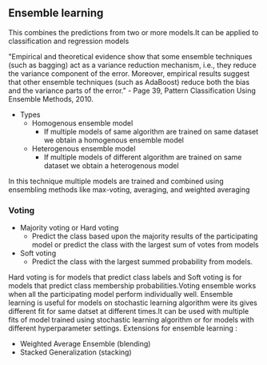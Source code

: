 ## Ensemble learning
 This combines the predictions from two or more models.It can be applied to classification and regression models


"Empirical and theoretical evidence show that some ensemble techniques (such as bagging) act as a variance reduction mechanism, i.e., they reduce the variance component of the error. Moreover, empirical results suggest that other ensemble techniques (such as AdaBoost) reduce both the bias and the variance parts of the error." - Page 39, Pattern Classification Using Ensemble Methods, 2010.

* Types
  + Homogenous ensemble model
    - If multiple models of same algorithm are trained on same dataset we obtain a homogenous ensemble model
  + Heterogenous ensemble model
    - If multiple models of different algorithm are trained on same dataset we obtain a heterogenous model

In this technique multiple models are trained and combined using ensembling methods like max-voting, averaging, and weighted averaging

### Voting
 + Majority voting or Hard voting
   - Predict the class based upon the majority results of the participating model or predict the class with the largest sum of votes from models
 + Soft voting
   -  Predict the class with the largest summed probability from models.  

Hard voting is for models that predict class labels and Soft voting is for models that predict class membership probabilities.Voting ensemble works when all the participating model perform individually well. 
Ensemble learning is useful for models on stochastic learning algorithm were its gives different fit for same datset at different times.It can be used with multiple fits of model trained using stochastic learning algorithm or for models with different hyperparameter settings.
Extensions for ensemble learning :
 + Weighted Average Ensemble (blending)
 + Stacked Generalization (stacking)
